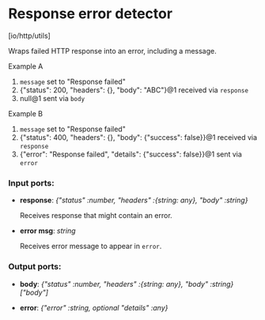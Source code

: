 # Response error detector

[io/http/utils]

Wraps failed HTTP response into an error, including a message.

Example A
1. `message` set to "Response failed"
2. {"status": 200, "headers": {}, "body": "ABC"}@1 received via `response`
3. null@1 sent via `body`

Example B
1. `message` set to "Response failed"
2. {"status": 400, "headers": {}, "body": {"success": false}}@1 received via `response`
3. {"error": "Response failed", "details": {"success": false}}@1 sent via `error`

### Input ports:

* __response__: _{"status" :number, "headers" :{string: any}, "body" :string}_

    Receives response that might contain an error.



* __error msg__: _string_

    Receives error message to appear in `error`.



### Output ports:

* __body__: _{"status" :number, "headers" :{string: any}, "body" :string}["body"]_



* __error__: _{"error" :string, optional "details" :any}_



